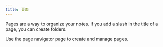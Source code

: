 ```yaml
---
title: 頁面
---
```


Pages are a way to organize your notes.
If you add a slash in the title of a page, you can create folders.

Use the page navigator page to create and manage pages.

